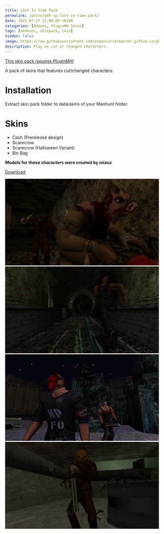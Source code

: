 ```yaml
---
title: Lost In Time Pack
permalink: /posts/pmh-sp-lost-in-time-pack/
date: 2021-07-27 21:00:00 +0100
categories: [Addons, PluginMH Skins]
tags: [manhunt, skinpack, skin]   
hidden: false
image: https://raw.githubusercontent.com/ermaccer/ermaccer.github.io/gh-pages/assets/pmhsp/lostintime/4.jpg
description: Play as cut or changed characters.
---
```


[This skin pack requires PluginMH!](https://ermaccer.github.io/posts/pluginmh/)

A pack of skins that features cut/changed characters.

# Installation
Extract skin pack folder to data\skins of your Manhunt folder.

# Skins
- Cash (Prerelease design)
- Scarecrow
- Scarecrow (Halloween Variant)
- Bin Bag


**Models for these characters were created by miauz**

[Download](https://drive.google.com/file/d/1N7PD1k9fyLlKCD7sHKct4rq3kJjwgQE2/view?usp=sharing)


![Preview](https://raw.githubusercontent.com/ermaccer/ermaccer.github.io/gh-pages/assets/pmhsp/lostintime/1.jpg)
![Preview](https://raw.githubusercontent.com/ermaccer/ermaccer.github.io/gh-pages/assets/pmhsp/lostintime/2.jpg)
![Preview](https://raw.githubusercontent.com/ermaccer/ermaccer.github.io/gh-pages/assets/pmhsp/lostintime/3.jpg)
![Preview](https://raw.githubusercontent.com/ermaccer/ermaccer.github.io/gh-pages/assets/pmhsp/lostintime/4.jpg)



